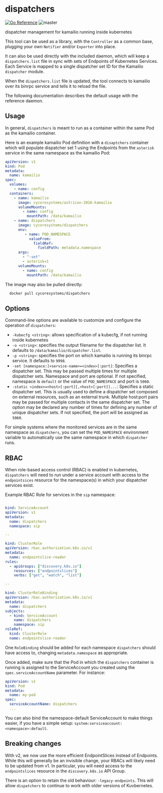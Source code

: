 # dispatchers
[![Go Reference](https://pkg.go.dev/badge/github.com/CyCoreSystems/dispatchers/v2.svg)](https://pkg.go.dev/github.com/CyCoreSystems/dispatchers/v2)
![master](https://github.com/CyCoreSystems/dispatchers/actions/workflows/go.yml/badge.svg?branch=master)

dispatcher management for kamailio running inside kubernetes

This tool can be used as a library, with the `Controller` as a common base,
plugging your own `Notifier` and/or `Exporter` into place.

It can also be used directly with the included daemon, which will keep a
`dispatchers.list` file in sync with sets of Endpoints of Kubernetes Services.
Each Service is mapped to a single dispatcher set ID for the Kamailio
`dispatcher` module.

When the `dispatchers.list` file is updated, the tool connects to kamailio over
its binrpc service and tells it to reload the file.

The following documentation describes the default usage with the reference
daemon.

## Usage

In general, `dispatchers` is meant to run as a container within the same Pod as
the kamailio container.

Here is an example kamailio Pod definition with a `disaptchers` container which
will populate dispatcher set 1 using the Endpoints from the `asterisk` service
in the same namespace as the kamailio Pod:

```yaml
apiVersion: v1
kind: Pod
metadata:
  name: kamailio
spec:
  volumes:
    - name: config
  containers:
    - name: kamailio
      image: cycoresystems/astricon-2016-kamailio
      volumeMounts:
        - name: config
          mountPath: /data/kamailio
    - name: dispatchers
      image: cycoresystems/dispatchers
      env:
         - name: POD_NAMESPACE
           valueFrom:
             fieldRef:
               fieldPath: metadata.namespace
      args:
        - "-set"
        - asterisk=1
      volumeMounts:
        - name: config
          mountPath: /data/kamailio
```

The image may also be pulled directly:

```sh
  docker pull cycoresystems/dispatchers
```

## Options

Command-line options are available to customize and configure the operation of
`dispatchers`:

- `-kubecfg <string>`: allows specification of a kubecfg, if not running inside kubernetes
- `-o <string>`: specifies the output filename for the dispatcher list.  It defaults to `/data/kamailio/dispatcher.list`.
- `-p <string>`: specifies the port on which kamailio is running its binrpc service.  It defaults to `9998`.
- `-set [namespace:]<service-name>=<index>[:port]`: Specifies a dispatcher set.  This may be passed multiple times for multiple dispatcher sets.  Namespace and port are optional.  If not specified, namespace is `default` or the value of `POD_NAMESPACE` and port is `5060`.
- `-static <index>=<host>[:port][,<host>[:port]]...`: Specifies a static dispatcher set.  This is usually used to define a dispatcher set composed on external resources, such as an external trunk.  Multiple host:port pairs may be passed for multiple contacts in the same dispatcher set.  The option may be declared any number of times for defining any number of unique dispatcher sets.  If not specified, the port will be assigned as `5060`.

For simple systems where the monitored services are in the same namespace as
`dispatchers`, you can set the `POD_NAMESPACE` environment variable to
automatically use the same namespace in which `dispatcher` runs.

## RBAC

When role-based access control (RBAC) is enabled in kubernetes, `dispatchers`
will need to run under a service account with access to the `endpointsices` resource
for the namespace(s) in which your dispatcher services exist.

Example RBAC Role for services in the `sip` namespace:

```yaml

kind: ServiceAccount
apiVersion: v1
metadata:
  name: dispatchers
  namespace: sip

--

kind: ClusterRole
apiVersion: rbac.authorization.k8s.io/v1
metadata:
  name: endpointslice-reader
rules:
  - apiGroups: ["discovery.k8s.io"]
    resources: ["endpointslices"]
    verbs: ["get", "watch", "list"]

--

kind: ClusterRoleBinding
apiVersion: rbac.authorization.k8s.io/v1
metadata:
  name: dispatchers
subjects:
  - kind: ServiceAccount
    name: dispatchers
    namespace: sip
roleRef:
  kind: ClusterRole
  name: endpointslice-reader
```

One `RoleBinding` should be added for each namespace `dispatchers` should have
access to, changing `metadata.namespace` as appropriate.

Once added, make sure that the Pod in which the `dispatchers` container is
running is assigned to the ServiceAccount you created using the
`spec.serviceAccountName` parameter.  For instance:

```yaml
apiVersion: v1
kind: Pod
metadata:
  name: my-pod
spec:
  serviceAccountName: dispatchers
  ...
```

You can also bind the namespace-default ServiceAccount to make things easier, if
you have a simple setup:  `system:serviceaccount:<namespace>:default`.

## Breaking changes

With v2, we now use the more efficient EndpointSlices instead of Endpoints.
While this will generally be an invisible change, your RBACs will likely need to
be updated from v1.
In particular, you will need access to the `endpointslices` resource in the `discovery.k8s.io` API Group.

There is an option to retain the old behaviour:  `-legacy-endpoints`.  This will
allow `dispatchers` to continue to work with older versions of Kuvbernetes.
